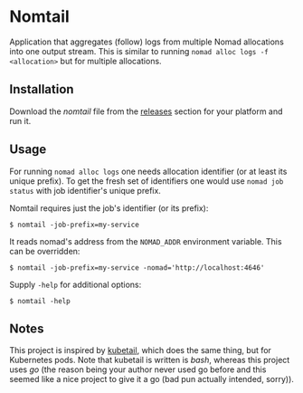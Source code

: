 Nomtail
=======

Application that aggregates (follow) logs from multiple Nomad allocations
into one output stream. This is similar to running `nomad alloc logs -f <allocation>`
but for multiple allocations.

Installation
------------

Download the *nomtail* file from the [releases](https://github.com/dsrkoc/nomtail/releases)
section for your platform and run it.

Usage
-----

For running `nomad alloc logs` one needs allocation identifier (or at least its unique prefix).
 To get the fresh set of identifiers one would use `nomad job status` with job identifier's unique prefix.

Nomtail requires just the job's identifier (or its prefix):

```
$ nomtail -job-prefix=my-service
```

It reads nomad's address from the `NOMAD_ADDR` environment variable. This can be overridden:

```
$ nomtail -job-prefix=my-service -nomad='http://localhost:4646'
```

Supply `-help` for additional options:

```
$ nomtail -help
```


Notes
-----

This project is inspired by [kubetail](https://github.com/johanhaleby/kubetail), which does
the same thing, but for Kubernetes pods. Note that kubetail is written is *bash*, whereas this
project uses *go* (the reason being your author never used go before and this seemed like a
nice project to give it a go (bad pun actually intended, sorry)).
